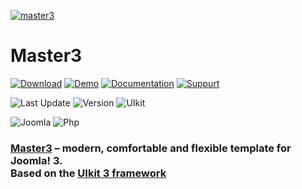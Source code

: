 [![master3](https://master3.alekvolsk.info/images/github.jpg)](https://master3.alekvolsk.info/)

# Master3

[![Download](https://img.shields.io/badge/-download-28A5F5.svg?style=for-the-badge)](https://master3.alekvolsk.info/download)
[![Demo](https://img.shields.io/badge/-demo-28A5F5.svg?style=for-the-badge)](https://master3.alekvolsk.info/positions)
[![Documentation](https://img.shields.io/badge/-documentation-28A5F5.svg?style=for-the-badge)](https://master3.alekvolsk.info/documentation)
[![Suppurt](https://img.shields.io/badge/-support-28A5F5.svg?style=for-the-badge)](https://master3.alekvolsk.info/support)

![Last Update](https://img.shields.io/badge/last_update-2020.02.05-28A5F5.svg?style=for-the-badge)
![Version](https://img.shields.io/badge/version-1.2.9-28A5F5.svg?style=for-the-badge)
![UIkit](https://img.shields.io/badge/UIkit-3.3.1-1e87f0.svg?style=for-the-badge)

![Joomla](https://img.shields.io/badge/joomla-3.9+-1A3867.svg?style=for-the-badge)
![Php](https://img.shields.io/badge/php-5.6+-8892BF.svg?style=for-the-badge)

### [Master3](https://master3.alekvolsk.info/) – modern, comfortable and flexible template for Joomla! 3. <br>Based on the [UIkit 3 framework](https://github.com/uikit/uikit)
